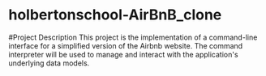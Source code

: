 # holbertonschool-AirBnB_clone
#Project Description
This project is the implementation of a command-line interface for a simplified version of the Airbnb website. The command interpreter will be used to manage and interact with the application's underlying data models.
